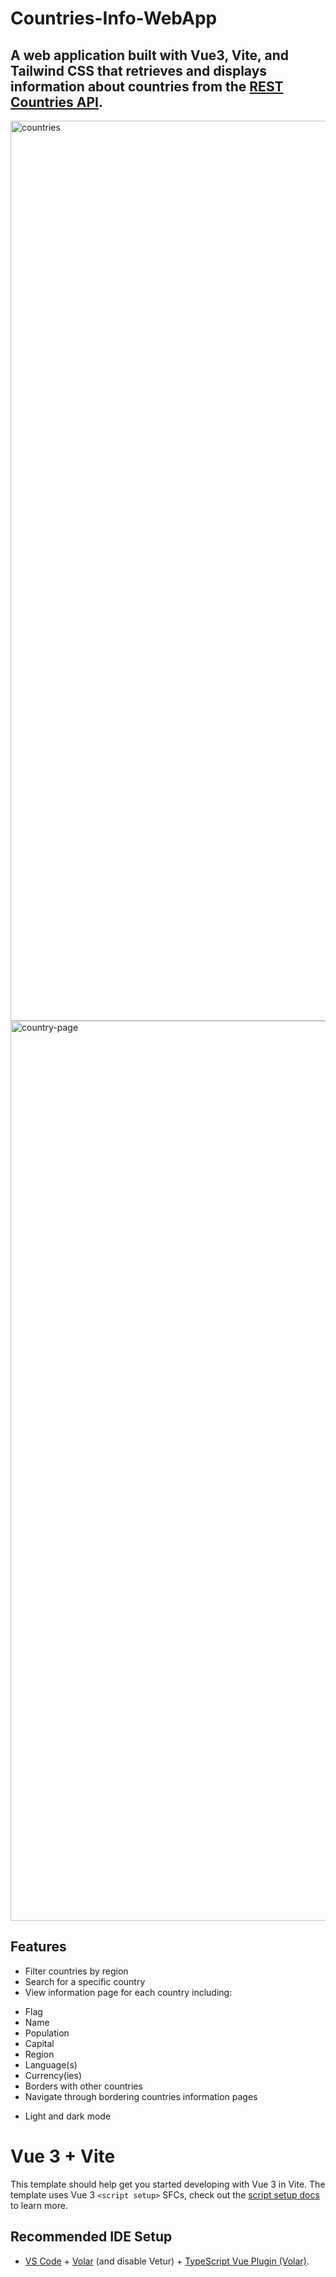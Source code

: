 
# Countries-Info-WebApp
A web application built with Vue3, Vite, and Tailwind CSS that retrieves and displays information about countries from the [REST Countries API](https://restcountries.com/).
--
<img width="1440" alt="countries" src="https://user-images.githubusercontent.com/54148255/215365127-f779abb3-65f3-4368-a685-8c70182e23b1.png">
<img width="1440" alt="country-page" src="https://user-images.githubusercontent.com/54148255/215365135-30606fee-33b1-4de1-98a1-2f0920c97752.png">




## Features
- Filter countries by region
- Search for a specific country
- View information page for each country including:
+ Flag
+ Name
+ Population
+ Capital
+ Region
+ Language(s)
+ Currency(ies)
+ Borders with other countries
+ Navigate through bordering countries information pages
- Light and dark mode





# Vue 3 + Vite

This template should help get you started developing with Vue 3 in Vite. The template uses Vue 3 `<script setup>` SFCs, check out the [script setup docs](https://v3.vuejs.org/api/sfc-script-setup.html#sfc-script-setup) to learn more.

## Recommended IDE Setup

- [VS Code](https://code.visualstudio.com/) + [Volar](https://marketplace.visualstudio.com/items?itemName=Vue.volar) (and disable Vetur) + [TypeScript Vue Plugin (Volar)](https://marketplace.visualstudio.com/items?itemName=Vue.vscode-typescript-vue-plugin).
